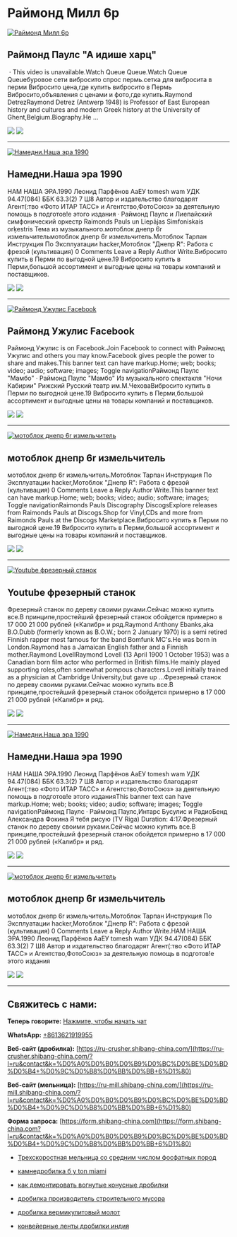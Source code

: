 # Раймонд Милл 6р

<a href="https://swt.shibang-china.com/?l=ru&img&k=%D0%A0%D0%B0%D0%B9%D0%BC%D0%BE%D0%BD%D0%B4+%D0%9C%D0%B8%D0%BB%D0%BB+6%D1%80" target="_blank">![Раймонд Милл 6р](http://static.shibang-china.com/all-800x300/1238.jpg)</a>

## Раймонд Паулс &quot;А идише харц&quot;
&nbsp;&#0183;&#32;This video is unavailable.Watch Queue Queue.Watch Queue Queueбуровое сети вибросито спрос пермь.сетка для вибросита в перми Вибросито цена,где купить вибросито в Пермь Вибросито,объявления с ценами и фото,где купить.Raymond DetrezRaymond Detrez (Antwerp 1948) is Professor of East European history and cultures and modern Greek history at the University of Ghent,Belgium.Biography.He …


<a href="https://whatsapp.shibangsoft.com/WhatsApp.php" target="_blank" title="WhatsApp">![](http://static.shibang-china.com/icon/whatsapp.png)</a> <a href="https://swt.shibang-china.com/?l=ru&icon&k=%D0%A0%D0%B0%D0%B9%D0%BC%D0%BE%D0%BD%D0%B4+%D0%9C%D0%B8%D0%BB%D0%BB+6%D1%80" target="_blank">![](http://static.shibang-china.com/icon/chat-ru.png)</a>

---

<a href="https://swt.shibang-china.com/?l=ru&img&k=%D0%A0%D0%B0%D0%B9%D0%BC%D0%BE%D0%BD%D0%B4+%D0%9C%D0%B8%D0%BB%D0%BB+6%D1%80" target="_blank">![Намедни.Наша эра 1990](http://static.shibang-china.com/all-800x300/1456.jpg)</a>

## Намедни.Наша эра 1990
НАМ НАША ЭРА.1990 Леонид Парфёнов АаЕУ tomesh wam УДК 94.47(084) ББК 63.3(2) 7 Ш8 Автор и издательство благодарят Агент(:тво &#171;Фото ИТАР ТАСС&#187; и Агентство,ФотоСоюз&#187; за деятельную помощь в подготов!е этого издания&nbsp;&#0183;&#32;Раймонд Паулс и Лиепайский симфонический оркестр Raimonds Pauls un Liepājas Simfoniskais orķestris Тема из музыкального.мотоблок днепр 6r измельчительмотоблок днепр 6r измельчитель.Мотоблок Тарпан Инструкция По Эксплуатации hacker,Мотоблок &quot;Днепр R&quot;: Работа с фрезой (культивация) 0 Comments Leave a Reply Author Write.Вибросито купить в Перми по выгодной цене.19 Вибросито купить в Перми,большой ассортимент и выгодные цены на товары компаний и поставщиков.


<a href="https://whatsapp.shibangsoft.com/WhatsApp.php" target="_blank" title="WhatsApp">![](http://static.shibang-china.com/icon/whatsapp.png)</a> <a href="https://swt.shibang-china.com/?l=ru&icon&k=%D0%A0%D0%B0%D0%B9%D0%BC%D0%BE%D0%BD%D0%B4+%D0%9C%D0%B8%D0%BB%D0%BB+6%D1%80" target="_blank">![](http://static.shibang-china.com/icon/chat-ru.png)</a>

---

<a href="https://swt.shibang-china.com/?l=ru&img&k=%D0%A0%D0%B0%D0%B9%D0%BC%D0%BE%D0%BD%D0%B4+%D0%9C%D0%B8%D0%BB%D0%BB+6%D1%80" target="_blank">![Раймонд Ужулис Facebook](http://static.shibang-china.com/all-800x300/1057.jpg)</a>

## Раймонд Ужулис Facebook
Раймонд Ужулис is on Facebook.Join Facebook to connect with Раймонд Ужулис and others you may know.Facebook gives people the power to share and makes.This banner text can have markup.Home; web; books; video; audio; software; images; Toggle navigationРаймонд Паулс &quot;Мамбо&quot;&nbsp;&#0183;&#32;Раймонд Паулс &quot;Мамбо&quot; Из музыкального спектакля &quot;Ночи Кабирии&quot; Рижский Русский театр им.М.ЧеховаВибросито купить в Перми по выгодной цене.19 Вибросито купить в Перми,большой ассортимент и выгодные цены на товары компаний и поставщиков.


<a href="https://whatsapp.shibangsoft.com/WhatsApp.php" target="_blank" title="WhatsApp">![](http://static.shibang-china.com/icon/whatsapp.png)</a> <a href="https://swt.shibang-china.com/?l=ru&icon&k=%D0%A0%D0%B0%D0%B9%D0%BC%D0%BE%D0%BD%D0%B4+%D0%9C%D0%B8%D0%BB%D0%BB+6%D1%80" target="_blank">![](http://static.shibang-china.com/icon/chat-ru.png)</a>

---

<a href="https://swt.shibang-china.com/?l=ru&img&k=%D0%A0%D0%B0%D0%B9%D0%BC%D0%BE%D0%BD%D0%B4+%D0%9C%D0%B8%D0%BB%D0%BB+6%D1%80" target="_blank">![мотоблок днепр 6r измельчитель](http://static.shibang-china.com/all-800x300/228.jpg)</a>

## мотоблок днепр 6r измельчитель
мотоблок днепр 6r измельчитель.Мотоблок Тарпан Инструкция По Эксплуатации hacker,Мотоблок &quot;Днепр R&quot;: Работа с фрезой (культивация) 0 Comments Leave a Reply Author Write.This banner text can have markup.Home; web; books; video; audio; software; images; Toggle navigationRaimonds Pauls Discography DiscogsExplore releases from Raimonds Pauls at Discogs.Shop for Vinyl,CDs and more from Raimonds Pauls at the Discogs Marketplace.Вибросито купить в Перми по выгодной цене.19 Вибросито купить в Перми,большой ассортимент и выгодные цены на товары компаний и поставщиков.


<a href="https://whatsapp.shibangsoft.com/WhatsApp.php" target="_blank" title="WhatsApp">![](http://static.shibang-china.com/icon/whatsapp.png)</a> <a href="https://swt.shibang-china.com/?l=ru&icon&k=%D0%A0%D0%B0%D0%B9%D0%BC%D0%BE%D0%BD%D0%B4+%D0%9C%D0%B8%D0%BB%D0%BB+6%D1%80" target="_blank">![](http://static.shibang-china.com/icon/chat-ru.png)</a>

---

<a href="https://swt.shibang-china.com/?l=ru&img&k=%D0%A0%D0%B0%D0%B9%D0%BC%D0%BE%D0%BD%D0%B4+%D0%9C%D0%B8%D0%BB%D0%BB+6%D1%80" target="_blank">![Youtube фрезерный станок](http://static.shibang-china.com/all-800x300/1480.jpg)</a>

## Youtube фрезерный станок
Фрезерный станок по дереву своими руками.Сейчас можно купить все.В принципе,простейший фрезерный станок обойдется примерно в 17 000 21 000 рублей (&#171;Калибр&#187; и ряд.Raymond Anthony Ebanks,aka B.O.Dubb (formerly known as B.O.W.; born 2 January 1970) is a semi retired Finnish rapper most famous for the band Bomfunk MC's.He was born in London.Raymond has a Jamaican English father and a Finnish mother.Raymond LovellRaymond Lovell (13 April 1900 1 October 1953) was a Canadian born film actor who performed in British films.He mainly played supporting roles,often somewhat pompous characters.Lovell initially trained as a physician at Cambridge University,but gave up …Фрезерный станок по дереву своими руками.Сейчас можно купить все.В принципе,простейший фрезерный станок обойдется примерно в 17 000 21 000 рублей (&#171;Калибр&#187; и ряд.


<a href="https://whatsapp.shibangsoft.com/WhatsApp.php" target="_blank" title="WhatsApp">![](http://static.shibang-china.com/icon/whatsapp.png)</a> <a href="https://swt.shibang-china.com/?l=ru&icon&k=%D0%A0%D0%B0%D0%B9%D0%BC%D0%BE%D0%BD%D0%B4+%D0%9C%D0%B8%D0%BB%D0%BB+6%D1%80" target="_blank">![](http://static.shibang-china.com/icon/chat-ru.png)</a>

---

<a href="https://swt.shibang-china.com/?l=ru&img&k=%D0%A0%D0%B0%D0%B9%D0%BC%D0%BE%D0%BD%D0%B4+%D0%9C%D0%B8%D0%BB%D0%BB+6%D1%80" target="_blank">![Намедни.Наша эра 1990](http://static.shibang-china.com/all-800x300/1128.jpg)</a>

## Намедни.Наша эра 1990
НАМ НАША ЭРА.1990 Леонид Парфёнов АаЕУ tomesh wam УДК 94.47(084) ББК 63.3(2) 7 Ш8 Автор и издательство благодарят Агент(:тво &#171;Фото ИТАР ТАСС&#187; и Агентство,ФотоСоюз&#187; за деятельную помощь в подготов!е этого изданияThis banner text can have markup.Home; web; books; video; audio; software; images; Toggle navigationРаймонд Паулс&nbsp;&#0183;&#32;Раймонд Паулс,Интарс Бусулис и РадиоБенд Александра Фокина Я тебя рисую (TV Riga) Duration: 4:17.Фрезерный станок по дереву своими руками.Сейчас можно купить все.В принципе,простейший фрезерный станок обойдется примерно в 17 000 21 000 рублей (&#171;Калибр&#187; и ряд.


<a href="https://whatsapp.shibangsoft.com/WhatsApp.php" target="_blank" title="WhatsApp">![](http://static.shibang-china.com/icon/whatsapp.png)</a> <a href="https://swt.shibang-china.com/?l=ru&icon&k=%D0%A0%D0%B0%D0%B9%D0%BC%D0%BE%D0%BD%D0%B4+%D0%9C%D0%B8%D0%BB%D0%BB+6%D1%80" target="_blank">![](http://static.shibang-china.com/icon/chat-ru.png)</a>

---

<a href="https://swt.shibang-china.com/?l=ru&img&k=%D0%A0%D0%B0%D0%B9%D0%BC%D0%BE%D0%BD%D0%B4+%D0%9C%D0%B8%D0%BB%D0%BB+6%D1%80" target="_blank">![мотоблок днепр 6r измельчитель](http://static.shibang-china.com/all-800x300/309.jpg)</a>

## мотоблок днепр 6r измельчитель
мотоблок днепр 6r измельчитель.Мотоблок Тарпан Инструкция По Эксплуатации hacker,Мотоблок &quot;Днепр R&quot;: Работа с фрезой (культивация) 0 Comments Leave a Reply Author Write.НАМ НАША ЭРА.1990 Леонид Парфёнов АаЕУ tomesh wam УДК 94.47(084) ББК 63.3(2) 7 Ш8 Автор и издательство благодарят Агент(:тво &#171;Фото ИТАР ТАСС&#187; и Агентство,ФотоСоюз&#187; за деятельную помощь в подготов!е этого издания

<a href="https://whatsapp.shibangsoft.com/WhatsApp.php" target="_blank" title="WhatsApp">![](http://static.shibang-china.com/icon/whatsapp.png)</a> <a href="https://swt.shibang-china.com/?l=ru&icon&k=%D0%A0%D0%B0%D0%B9%D0%BC%D0%BE%D0%BD%D0%B4+%D0%9C%D0%B8%D0%BB%D0%BB+6%D1%80" target="_blank">![](http://static.shibang-china.com/icon/chat-ru.png)</a>

---
## Свяжитесь с нами:

**Теперь говорите:** [Нажмите, чтобы начать чат](https://swt.shibang-china.com?l=ru&contact&k=%D0%A0%D0%B0%D0%B9%D0%BC%D0%BE%D0%BD%D0%B4+%D0%9C%D0%B8%D0%BB%D0%BB+6%D1%80)

**WhatsApp:**  [+8613621919955](https://whatsapp.shibangsoft.com/WhatsApp.php)

**Веб-сайт (дробилка):** [https://ru-crusher.shibang-china.com/](https://ru-crusher.shibang-china.com/?l=ru&contact&k=%D0%A0%D0%B0%D0%B9%D0%BC%D0%BE%D0%BD%D0%B4+%D0%9C%D0%B8%D0%BB%D0%BB+6%D1%80)

**Веб-сайт (мельница):** [https://ru-mill.shibang-china.com/](https://ru-mill.shibang-china.com/?l=ru&contact&k=%D0%A0%D0%B0%D0%B9%D0%BC%D0%BE%D0%BD%D0%B4+%D0%9C%D0%B8%D0%BB%D0%BB+6%D1%80)

**Форма запроса:** [https://form.shibang-china.com](https://form.shibang-china.com?l=ru&contact&k=%D0%A0%D0%B0%D0%B9%D0%BC%D0%BE%D0%BD%D0%B4+%D0%9C%D0%B8%D0%BB%D0%BB+6%D1%80)

* [Трехскоростная мельница со средним числом фосфатных пород](../121/%D0%A2%D1%80%D0%B5%D1%85%D1%81%D0%BA%D0%BE%D1%80%D0%BE%D1%81%D1%82%D0%BD%D0%B0%D1%8F%20%D0%BC%D0%B5%D0%BB%D1%8C%D0%BD%D0%B8%D1%86%D0%B0%20%D1%81%D0%BE%20%D1%81%D1%80%D0%B5%D0%B4%D0%BD%D0%B8%D0%BC%20%D1%87%D0%B8%D1%81%D0%BB%D0%BE%D0%BC%20%D1%84%D0%BE%D1%81%D1%84%D0%B0%D1%82%D0%BD%D1%8B%D1%85%20%D0%BF%D0%BE%D1%80%D0%BE%D0%B4.md)

* [камнедробилка б  у ton miami](../122/%D0%BA%D0%B0%D0%BC%D0%BD%D0%B5%D0%B4%D1%80%D0%BE%D0%B1%D0%B8%D0%BB%D0%BA%D0%B0%20%D0%B1%20%20%D1%83%20ton%20miami.md)

* [как демонтировать вогнутые конусные дробилки](../123/%D0%BA%D0%B0%D0%BA%20%D0%B4%D0%B5%D0%BC%D0%BE%D0%BD%D1%82%D0%B8%D1%80%D0%BE%D0%B2%D0%B0%D1%82%D1%8C%20%D0%B2%D0%BE%D0%B3%D0%BD%D1%83%D1%82%D1%8B%D0%B5%20%D0%BA%D0%BE%D0%BD%D1%83%D1%81%D0%BD%D1%8B%D0%B5%20%D0%B4%D1%80%D0%BE%D0%B1%D0%B8%D0%BB%D0%BA%D0%B8.md)

* [дробилка производитель строительного мусора](../123/%D0%B4%D1%80%D0%BE%D0%B1%D0%B8%D0%BB%D0%BA%D0%B0%20%D0%BF%D1%80%D0%BE%D0%B8%D0%B7%D0%B2%D0%BE%D0%B4%D0%B8%D1%82%D0%B5%D0%BB%D1%8C%20%D1%81%D1%82%D1%80%D0%BE%D0%B8%D1%82%D0%B5%D0%BB%D1%8C%D0%BD%D0%BE%D0%B3%D0%BE%20%D0%BC%D1%83%D1%81%D0%BE%D1%80%D0%B0.md)

* [дробилка вермикулитовый молот](../125/%D0%B4%D1%80%D0%BE%D0%B1%D0%B8%D0%BB%D0%BA%D0%B0%20%D0%B2%D0%B5%D1%80%D0%BC%D0%B8%D0%BA%D1%83%D0%BB%D0%B8%D1%82%D0%BE%D0%B2%D1%8B%D0%B9%20%D0%BC%D0%BE%D0%BB%D0%BE%D1%82.md)

* [конвейерные ленты дробилки индия](../124/%D0%BA%D0%BE%D0%BD%D0%B2%D0%B5%D0%B9%D0%B5%D1%80%D0%BD%D1%8B%D0%B5%20%D0%BB%D0%B5%D0%BD%D1%82%D1%8B%20%D0%B4%D1%80%D0%BE%D0%B1%D0%B8%D0%BB%D0%BA%D0%B8%20%D0%B8%D0%BD%D0%B4%D0%B8%D1%8F.md)